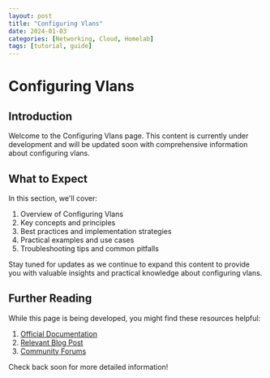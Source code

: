 ```yaml
---
layout: post
title: "Configuring Vlans"
date: 2024-01-03
categories: [Networking, Cloud, Homelab]
tags: [tutorial, guide]
---
```


# Configuring Vlans

## Introduction

Welcome to the Configuring Vlans page. This content is currently under development and will be updated soon with comprehensive information about configuring vlans.

## What to Expect

In this section, we'll cover:

1. Overview of Configuring Vlans
2. Key concepts and principles
3. Best practices and implementation strategies
4. Practical examples and use cases
5. Troubleshooting tips and common pitfalls

Stay tuned for updates as we continue to expand this content to provide you with valuable insights and practical knowledge about configuring vlans.

## Further Reading

While this page is being developed, you might find these resources helpful:

1. [Official Documentation](https://example.com)
2. [Relevant Blog Post](https://example.com/blog)
3. [Community Forums](https://example.com/forum)

Check back soon for more detailed information!
